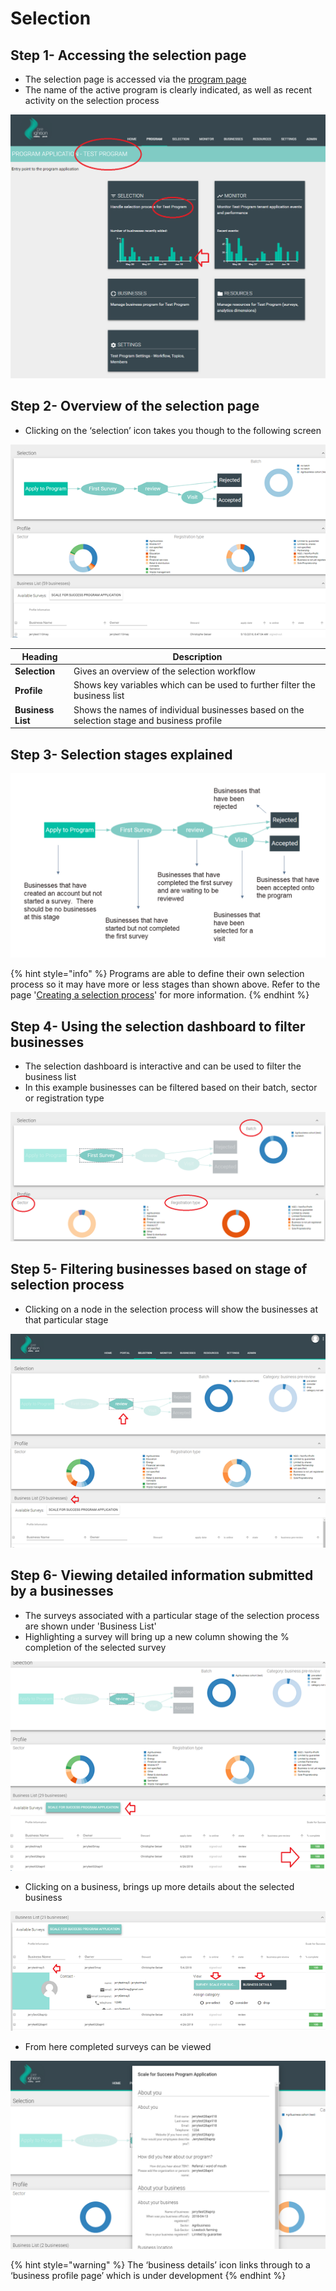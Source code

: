 # Selection

## Step 1- Accessing the selection page

* The selection page is accessed via the [program page](https://program-user-docs.preignition.org/\~/edit/drafts/-LFMf79wbvb88HHUPzQV/users-program-and-advanced/portfolio)
* The name of the active program is clearly indicated, as well as recent activity on the selection process

![Showing the Program page for the 'test program'](<../../../../.gitbook/assets/image (26).png>)

## Step 2- Overview of the selection page

* Clicking on the ‘selection’ icon takes you though to the following screen

![](<../../../../.gitbook/assets/image (51).png>)

| **Heading**       | Description                                                                                |
| ----------------- | ------------------------------------------------------------------------------------------ |
| **Selection**     | Gives an overview of the selection workflow                                                |
| **Profile**       | Shows key variables which can be used to further filter the business list                  |
| **Business List** | Shows the names of individual businesses based on the selection stage and business profile |

## Step 3- Selection stages explained

![](<../../../../.gitbook/assets/image (21).png>)

{% hint style="info" %}
Programs are able to define their own selection process so it may have more or less stages than shown above.   Refer to the page '[Creating a selection process](../resources/selection-process/creating-a-selection-process-beta.md)' for more information.
{% endhint %}

## Step 4- Using the selection dashboard to filter businesses

* The selection dashboard is interactive and can be used to filter the business list
* In this example businesses can be filtered based on their batch, sector or registration type

![](<../../../../.gitbook/assets/image (75).png>)

## Step 5- Filtering businesses based on stage of selection process

* Clicking on a node in the selection process will show the businesses at that particular stage

![In this example 29 businesses have completed the first survey and are waiting to be reviewed](<../../../../.gitbook/assets/image (2).png>)

## Step 6- Viewing detailed information submitted by a businesses

* The surveys associated with a particular stage of the selection process are shown under 'Business List'
* Highlighting a survey will bring up a new column showing the % completion of the selected survey

![As expected at the review stage, all surveys are 100% complete](<../../../../.gitbook/assets/image (54).png>)

* Clicking on a business, brings up more details about the selected business

![](<../../../../.gitbook/assets/image (17).png>)

* From here completed surveys can be viewed

![](<../../../../.gitbook/assets/image (3).png>)

{% hint style="warning" %}
The ‘business details’ icon links through to a ‘business profile page’ which is under development
{% endhint %}
